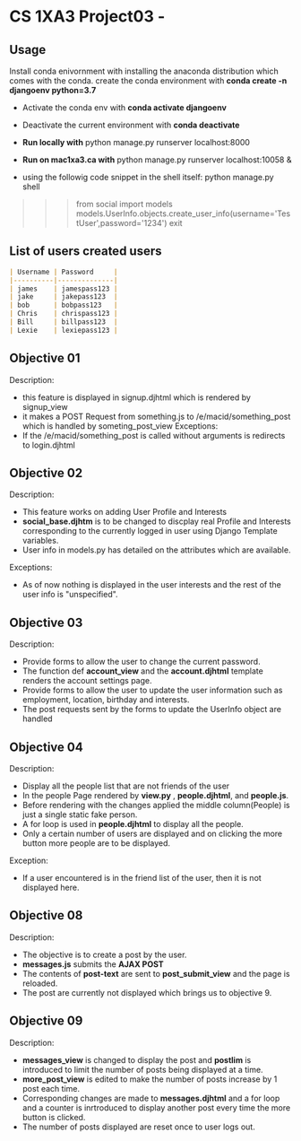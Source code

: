 
# CS 1XA3 Project03 - <khana251>
## Usage
Install conda enivornment with installing the anaconda distribution which comes with the conda.
create the conda environment with **conda create -n djangoenv python=3.7**
- Activate the conda env with **conda activate djangoenv**
- Deactivate the current environment with **conda deactivate**

- **Run locally with**
python manage.py runserver localhost:8000
- **Run on mac1xa3.ca with**
python manage.py runserver localhost:10058 &


- using the followig code snippet in the shell itself:
python manage.py shell
>>> from social import models
>>> models.UserInfo.objects.create_user_info(username='TestUser',password='1234')
>>> exit

## List of users created users
```markdown
| Username | Password     |
|----------|--------------|
| james    | jamespass123 |
| jake     | jakepass123  |
| bob      | bobpass123   |
| Chris    | chrispass123 |
| Bill     | billpass123  |
| Lexie    | lexiepass123 |
```


## Objective 01
Description:
- this feature is displayed in signup.djhtml which is rendered by
signup_view
- it makes a POST Request from something.js to /e/macid/something_post
which is handled by someting_post_view
Exceptions:
- If the /e/macid/something_post is called without arguments is redirects
to login.djhtml

## Objective 02
Description:
- This feature works on adding User Profile and Interests
- **social_base.djhtm** is to be changed to discplay real Profile and Interests corresponding
to the currently logged in user using Django Template variables.
- User info in models.py has detailed on the attributes which are available.

Exceptions: 
- As of now nothing is displayed in the user interests and the rest of the user info is "unspecified".

## Objective 03
Description: 

- Provide forms to allow the user to change the current password.
- The function def **account_view** and the **account.djhtml** template renders the account settings page.
- Provide forms to allow the user to update the user information such as employment, location, birthday and interests.
- The post requests sent by the forms to update the UserInfo object are handled


## Objective 04
Description: 

- Display all the people list that are not friends of the user
- In the people Page rendered by **view.py** , **people.djhtml**, and **people.js**.
- Before rendering with the changes applied the middle column(People) is just a single static fake person.
- A for loop is used in **people.djhtml** to display all the people.
- Only a certain number of users are displayed and on clicking the more button more people are to be displayed.

Exception:
- If a user encountered is in the friend list of the user, then it is not displayed here.

## Objective 08
Description:

- The objective is to create a post by the user.
- **messages.js** submits the **AJAX POST**
- The contents of **post-text** are sent to **post_submit_view** and the page is reloaded.
- The post are currently not displayed which brings us to objective 9.

## Objective 09
Description:

- **messages_view** is changed to display the post and **postlim** is introduced to limit the number of posts being displayed at a time. 
- **more_post_view** is edited to make the number of posts increase by 1 post each time.
- Corresponding changes are made to **messages.djhtml** and a for loop and a counter is inrtroduced to display another post every time the more button is clicked.
- The number of posts displayed are reset once to user logs out.
